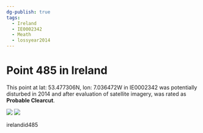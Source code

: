 ```yaml
---
dg-publish: true
tags:
  - Ireland
  - IE0002342
  - Meath
  - lossyear2014
---
```


# Point 485 in Ireland

This point at lat: 53.477306N, lon: 7.036472W in IE0002342 was potentially disturbed in 2014 and after evaluation of satellite imagery, was rated as **Probable Clearcut**.

<div class='juxtapose' data-showcredits='false'>
<img src='https://baserow-backend-production20240528124524339000000001.s3.amazonaws.com/user_files/FnZxHhEJsE6KV8dn7yTt24NYfU6FScWq_60a565987ed2d43c623ebdc3154f1d5bfe9a76249d681678504dfeb8359af071.png' data-label='April 2011' />
<img src='JLH3wqN5DDoBYAfzt9PMpL6ZoA5hxZt...91480755faff10498f0d63254f.png https://baserow-backend-production20240528124524339000000001.s3.amazonaws.com/user_files/mI8g3oMaWjARWFXmLJvgCLTYSF7nrQZu_e0bcf9cf14c6b1f86fdb697bb389a24cdcf26bcacc6068fe0a500e80d22408fd.png' data-label='March 2017' />
</div>

irelandid485